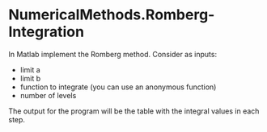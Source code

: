 # NumericalMethods.Romberg-Integration
In Matlab implement the Romberg method. Consider as inputs:

- limit a
- limit b
- function to integrate (you can use an anonymous function)
- number of levels

The output for the program will be the table with the integral values in each step.
